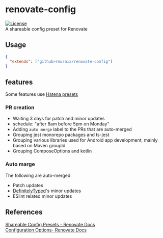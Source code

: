 # renovate-config

[![License](https://img.shields.io/github/license/rmuraix/renovate-config)](./LICENSE)  
A shareable config preset for Renovate

## Usage

```json
{
  "extends": ["github>rmuraix/renovate-config"]
}
```

## features

Some features use [Hatena presets](https://github.com/hatena/renovate-config)

### PR creation

- Waiting 3 days for patch and minor updates
- schedule: "after 8am before 5pm on Monday"
- Adding `auto merge` label to the PRs that are auto-merged
- Grouping jest monorepo packages and ts-jest
- Grouping various libraries used for Android app development, mainly based on Maven groupId
- Grouping ComposeOptions and kotlin

### Auto marge

The following are auto-merged

- Patch updates
- [DefinitelyTyped](https://github.com/DefinitelyTyped/DefinitelyTyped)'s minor updates
- ESlint related minor updates

## References

[Shareable Config Presets - Renovate Docs](https://docs.renovatebot.com/config-presets/)  
[Configuration Options- Renovate Docs](https://docs.renovatebot.com/configuration-options/)
